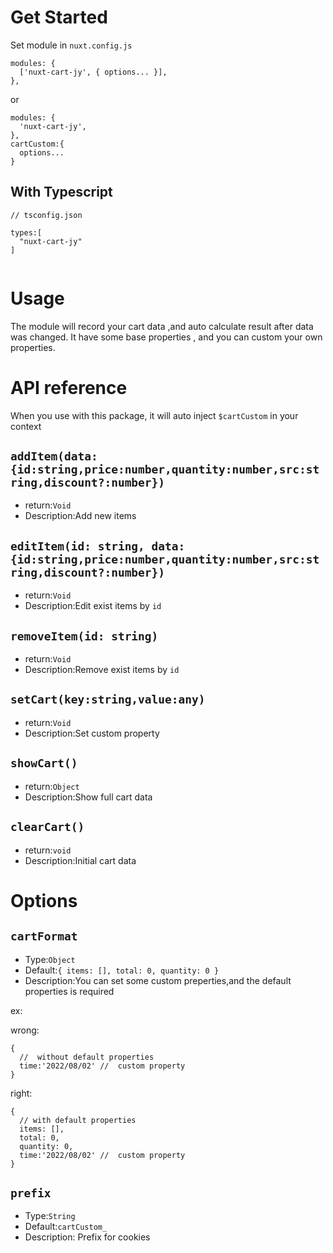 # Get Started

Set module in `nuxt.config.js`

```
modules: {
  ['nuxt-cart-jy', { options... }],
},

```

or

```
modules: {
  'nuxt-cart-jy',
},
cartCustom:{
  options...
}
```

## With Typescript

```
// tsconfig.json

types:[
  "nuxt-cart-jy"
]


```

# Usage

The module will record your cart data ,and auto calculate result after data was changed. It have some base properties , and you can custom your own properties.

# API reference

When you use with this package, it will auto inject `$cartCustom` in your context

## `addItem(data:{id:string,price:number,quantity:number,src:string,discount?:number})`

- return:`Void`
- Description:Add new items

## `editItem(id: string, data:{id:string,price:number,quantity:number,src:string,discount?:number})`

- return:`Void`
- Description:Edit exist items by `id`

## `removeItem(id: string)`

- return:`Void`
- Description:Remove exist items by `id`

## `setCart(key:string,value:any)`

- return:`Void`
- Description:Set custom property

## `showCart()`

- return:`Object`
- Description:Show full cart data

## `clearCart()`

- return:`void`
- Description:Initial cart data

# Options

## `cartFormat`

- Type:`Object`
- Default:`{ items: [], total: 0, quantity: 0 }`
- Description:You can set some custom preperties,and the default properties is required

ex:

wrong:

```
{
  //  without default properties
  time:'2022/08/02' //  custom property
}
```

right:

```
{
  // with default properties
  items: [],
  total: 0,
  quantity: 0,
  time:'2022/08/02' //  custom property
}
```

## `prefix`

- Type:`String`
- Default:`cartCustom_`
- Description: Prefix for cookies
